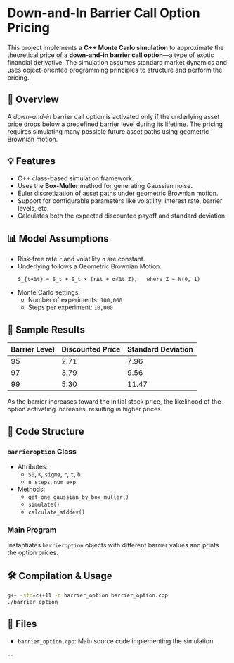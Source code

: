 
# Down-and-In Barrier Call Option Pricing

This project implements a **C++ Monte Carlo simulation** to approximate the theoretical price of a **down-and-in barrier call option**—a type of exotic financial derivative. The simulation assumes standard market dynamics and uses object-oriented programming principles to structure and perform the pricing.

## 📌 Overview

A *down-and-in* barrier call option is activated only if the underlying asset price drops below a predefined barrier level during its lifetime. The pricing requires simulating many possible future asset paths using geometric Brownian motion.

## 💡 Features

- C++ class-based simulation framework.
- Uses the **Box-Muller** method for generating Gaussian noise.
- Euler discretization of asset paths under geometric Brownian motion.
- Support for configurable parameters like volatility, interest rate, barrier levels, etc.
- Calculates both the expected discounted payoff and standard deviation.

## 📊 Model Assumptions

- Risk-free rate `r` and volatility `σ` are constant.
- Underlying follows a Geometric Brownian Motion:
  ```
  S_{t+Δt} = S_t + S_t × (rΔt + σ√Δt Z),   where Z ~ N(0, 1)
  ```
- Monte Carlo settings:
  - Number of experiments: `100,000`
  - Steps per experiment: `10,000`

## 🧪 Sample Results

| Barrier Level | Discounted Price | Standard Deviation |
|---------------|------------------|---------------------|
| 95            | 2.71             | 7.96                |
| 97            | 3.79             | 9.56                |
| 99            | 5.30             | 11.47               |

As the barrier increases toward the initial stock price, the likelihood of the option activating increases, resulting in higher prices.

## 🧱 Code Structure

### `barrieroption` Class

- Attributes:
  - `S0`, `K`, `sigma`, `r`, `t`, `b`
  - `n_steps`, `num_exp`
- Methods:
  - `get_one_gaussian_by_box_muller()`
  - `simulate()`
  - `calculate_stddev()`

### Main Program

Instantiates `barrieroption` objects with different barrier values and prints the option prices.

## 🛠️ Compilation & Usage

```bash
g++ -std=c++11 -o barrier_option barrier_option.cpp
./barrier_option
```

## 📁 Files

- `barrier_option.cpp`: Main source code implementing the simulation.



--
